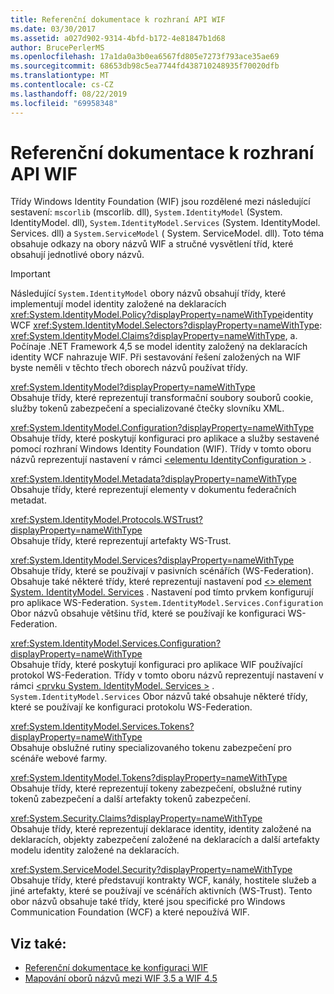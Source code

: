 ```yaml
---
title: Referenční dokumentace k rozhraní API WIF
ms.date: 03/30/2017
ms.assetid: a027d902-9314-4bfd-b172-4e81847b1d68
author: BrucePerlerMS
ms.openlocfilehash: 17a1da0a3b0ea6567fd805e7273f793ace35ae69
ms.sourcegitcommit: 68653db98c5ea7744fd438710248935f70020dfb
ms.translationtype: MT
ms.contentlocale: cs-CZ
ms.lasthandoff: 08/22/2019
ms.locfileid: "69958348"
---
```

# <a name="wif-api-reference"></a>Referenční dokumentace k rozhraní API WIF
Třídy Windows Identity Foundation (WIF) jsou rozdělené mezi následující sestavení: `mscorlib` (mscorlib. dll), `System.IdentityModel` (System. IdentityModel. dll), `System.IdentityModel.Services` (System. IdentityModel. Services. dll) a `System.ServiceModel` ( System. ServiceModel. dll). Toto téma obsahuje odkazy na obory názvů WIF a stručné vysvětlení tříd, které obsahují jednotlivé obory názvů.  
  
> [!IMPORTANT]
> Následující `System.IdentityModel` obory názvů obsahují třídy, které implementují model identity založené na deklaracích <xref:System.IdentityModel.Policy?displayProperty=nameWithType>identity WCF <xref:System.IdentityModel.Selectors?displayProperty=nameWithType>: <xref:System.IdentityModel.Claims?displayProperty=nameWithType>, a. Počínaje .NET Framework 4,5 se model identity založený na deklaracích identity WCF nahrazuje WIF. Při sestavování řešení založených na WIF byste neměli v těchto třech oborech názvů používat třídy.  
  
 <xref:System.IdentityModel?displayProperty=nameWithType>  
 Obsahuje třídy, které reprezentují transformační soubory souborů cookie, služby tokenů zabezpečení a specializované čtečky slovníku XML.  
  
 <xref:System.IdentityModel.Configuration?displayProperty=nameWithType>  
 Obsahuje třídy, které poskytují konfiguraci pro aplikace a služby sestavené pomocí rozhraní Windows Identity Foundation (WIF). Třídy v tomto oboru názvů reprezentují nastavení v rámci [ \<elementu IdentityConfiguration >](../../../docs/framework/configure-apps/file-schema/windows-identity-foundation/identityconfiguration.md) .  
  
 <xref:System.IdentityModel.Metadata?displayProperty=nameWithType>  
 Obsahuje třídy, které reprezentují elementy v dokumentu federačních metadat.  
  
 <xref:System.IdentityModel.Protocols.WSTrust?displayProperty=nameWithType>  
 Obsahuje třídy, které reprezentují artefakty WS-Trust.  
  
 <xref:System.IdentityModel.Services?displayProperty=nameWithType>  
 Obsahuje třídy, které se používají v pasivních scénářích (WS-Federation). Obsahuje také některé třídy, které reprezentují nastavení pod [ \<> element System. IdentityModel. Services](../../../docs/framework/configure-apps/file-schema/windows-identity-foundation/system-identitymodel-services.md) . Nastavení pod tímto prvkem konfigurují pro aplikace WS-Federation. `System.IdentityModel.Services.Configuration` Obor názvů obsahuje většinu tříd, které se používají ke konfiguraci WS-Federation.  
  
 <xref:System.IdentityModel.Services.Configuration?displayProperty=nameWithType>  
 Obsahuje třídy, které poskytují konfiguraci pro aplikace WIF používající protokol WS-Federation. Třídy v tomto oboru názvů reprezentují nastavení v rámci [ \<prvku System. IdentityModel. Services >](../../../docs/framework/configure-apps/file-schema/windows-identity-foundation/system-identitymodel-services.md) . `System.IdentityModel.Services` Obor názvů také obsahuje některé třídy, které se používají ke konfiguraci protokolu WS-Federation.  
  
 <xref:System.IdentityModel.Services.Tokens?displayProperty=nameWithType>  
 Obsahuje obslužné rutiny specializovaného tokenu zabezpečení pro scénáře webové farmy.  
  
 <xref:System.IdentityModel.Tokens?displayProperty=nameWithType>  
 Obsahuje třídy, které reprezentují tokeny zabezpečení, obslužné rutiny tokenů zabezpečení a další artefakty tokenů zabezpečení.  
  
 <xref:System.Security.Claims?displayProperty=nameWithType>  
 Obsahuje třídy, které reprezentují deklarace identity, identity založené na deklaracích, objekty zabezpečení založené na deklaracích a další artefakty modelu identity založené na deklaracích.  
  
 <xref:System.ServiceModel.Security?displayProperty=nameWithType>  
 Obsahuje třídy, které představují kontrakty WCF, kanály, hostitele služeb a jiné artefakty, které se používají ve scénářích aktivních (WS-Trust). Tento obor názvů obsahuje také třídy, které jsou specifické pro Windows Communication Foundation (WCF) a které nepoužívá WIF.  
  
## <a name="see-also"></a>Viz také:

- [Referenční dokumentace ke konfiguraci WIF](../../../docs/framework/security/wif-configuration-reference.md)
- [Mapování oborů názvů mezi WIF 3.5 a WIF 4.5](../../../docs/framework/security/namespace-mapping-between-wif-3-5-and-wif-4-5.md)
